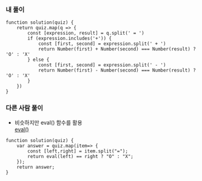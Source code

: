 ### 내 풀이

```
function solution(quiz) {
    return quiz.map(q => {
        const [expression, result] = q.split(' = ')
        if (expression.includes('+')) {
            const [first, second] = expression.split(' + ')
            return Number(first) + Number(second) === Number(result) ? 'O' : 'X'
        } else {
            const [first, second] = expression.split(' - ')
            return Number(first) - Number(second) === Number(result) ? 'O' : 'X'
        }
    })
}
```

### 다른 사람 풀이
- 비슷하지만 eval() 함수를 활용  
[eval()](https://developer.mozilla.org/ko/docs/Web/JavaScript/Reference/Global_Objects/eval)

```
function solution(quiz) {
    var answer = quiz.map(item=> {
        const [left,right] = item.split("=");
        return eval(left) == right ? "O" : "X";        
    });
    return answer;
}
```
